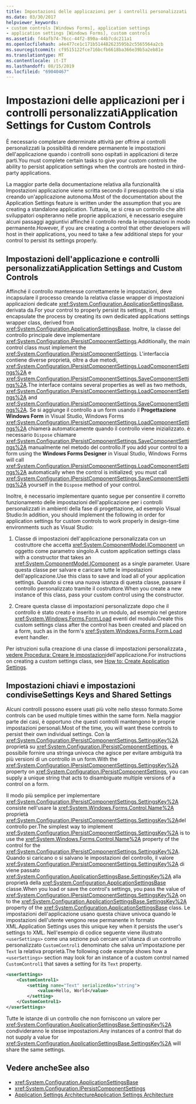 ```yaml
---
title: Impostazioni delle applicazioni per i controlli personalizzati
ms.date: 03/30/2017
helpviewer_keywords:
- custom controls [Windows Forms], application settings
- application settings [Windows Forms], custom controls
ms.assetid: f44afb74-76cc-44f2-890a-44b7cdc211a1
ms.openlocfilehash: a4e477ce1c171b514482623595b2c5565564a2cb
ms.sourcegitcommit: cf9515122fce716bcfb6618ba366e39b5a2eb81e
ms.translationtype: MT
ms.contentlocale: it-IT
ms.lasthandoff: 08/15/2019
ms.locfileid: "69040467"
---
```

# <a name="application-settings-for-custom-controls"></a><span data-ttu-id="a0077-102">Impostazioni delle applicazioni per i controlli personalizzati</span><span class="sxs-lookup"><span data-stu-id="a0077-102">Application Settings for Custom Controls</span></span>
<span data-ttu-id="a0077-103">È necessario completare determinate attività per offrire ai controlli personalizzati la possibilità di rendere permanente le impostazioni dell'applicazione quando i controlli sono ospitati in applicazioni di terze parti.</span><span class="sxs-lookup"><span data-stu-id="a0077-103">You must complete certain tasks to give your custom controls the ability to persist application settings when the controls are hosted in third-party applications.</span></span>

 <span data-ttu-id="a0077-104">La maggior parte della documentazione relativa alla funzionalità Impostazioni applicazione viene scritta secondo il presupposto che si stia creando un'applicazione autonoma.</span><span class="sxs-lookup"><span data-stu-id="a0077-104">Most of the documentation about the Application Settings feature is written under the assumption that you are creating a standalone application.</span></span> <span data-ttu-id="a0077-105">Tuttavia, se si crea un controllo che altri sviluppatori ospiteranno nelle proprie applicazioni, è necessario eseguire alcuni passaggi aggiuntivi affinché il controllo renda le impostazioni in modo permanente.</span><span class="sxs-lookup"><span data-stu-id="a0077-105">However, if you are creating a control that other developers will host in their applications, you need to take a few additional steps for your control to persist its settings properly.</span></span>

## <a name="application-settings-and-custom-controls"></a><span data-ttu-id="a0077-106">Impostazioni dell'applicazione e controlli personalizzati</span><span class="sxs-lookup"><span data-stu-id="a0077-106">Application Settings and Custom Controls</span></span>
 <span data-ttu-id="a0077-107">Affinché il controllo mantenesse correttamente le impostazioni, deve incapsulare il processo creando la relativa classe wrapper di impostazioni applicazioni dedicate <xref:System.Configuration.ApplicationSettingsBase>, derivata da.</span><span class="sxs-lookup"><span data-stu-id="a0077-107">For your control to properly persist its settings, it must encapsulate the process by creating its own dedicated applications settings wrapper class, derived from <xref:System.Configuration.ApplicationSettingsBase>.</span></span> <span data-ttu-id="a0077-108">Inoltre, la classe del controllo principale deve implementare <xref:System.Configuration.IPersistComponentSettings>.</span><span class="sxs-lookup"><span data-stu-id="a0077-108">Additionally, the main control class must implement the <xref:System.Configuration.IPersistComponentSettings>.</span></span> <span data-ttu-id="a0077-109">L'interfaccia contiene diverse proprietà, oltre a due metodi, <xref:System.Configuration.IPersistComponentSettings.LoadComponentSettings%2A> e <xref:System.Configuration.IPersistComponentSettings.SaveComponentSettings%2A>.</span><span class="sxs-lookup"><span data-stu-id="a0077-109">The interface contains several properties as well as two methods, <xref:System.Configuration.IPersistComponentSettings.LoadComponentSettings%2A> and <xref:System.Configuration.IPersistComponentSettings.SaveComponentSettings%2A>.</span></span> <span data-ttu-id="a0077-110">Se si aggiunge il controllo a un form usando il **Progettazione Windows Form** in Visual Studio, Windows Forms <xref:System.Configuration.IPersistComponentSettings.LoadComponentSettings%2A> chiamerà automaticamente quando il controllo viene inizializzato. è necessario `Dispose` chiamare <xref:System.Configuration.IPersistComponentSettings.SaveComponentSettings%2A> manualmente nel metodo del controllo.</span><span class="sxs-lookup"><span data-stu-id="a0077-110">If you add your control to a form using the **Windows Forms Designer** in Visual Studio, Windows Forms will call <xref:System.Configuration.IPersistComponentSettings.LoadComponentSettings%2A> automatically when the control is initialized; you must call <xref:System.Configuration.IPersistComponentSettings.SaveComponentSettings%2A> yourself in the `Dispose` method of your control.</span></span>

 <span data-ttu-id="a0077-111">Inoltre, è necessario implementare quanto segue per consentire il corretto funzionamento delle impostazioni dell'applicazione per i controlli personalizzati in ambienti della fase di progettazione, ad esempio Visual Studio:</span><span class="sxs-lookup"><span data-stu-id="a0077-111">In addition, you should implement the following in order for application settings for custom controls to work properly in design-time environments such as Visual Studio:</span></span>

1. <span data-ttu-id="a0077-112">Classe di impostazioni dell'applicazione personalizzata con un costruttore che accetta <xref:System.ComponentModel.IComponent> un oggetto come parametro singolo.</span><span class="sxs-lookup"><span data-stu-id="a0077-112">A custom application settings class with a constructor that takes an <xref:System.ComponentModel.IComponent> as a single parameter.</span></span> <span data-ttu-id="a0077-113">Usare questa classe per salvare e caricare tutte le impostazioni dell'applicazione.</span><span class="sxs-lookup"><span data-stu-id="a0077-113">Use this class to save and load all of your application settings.</span></span> <span data-ttu-id="a0077-114">Quando si crea una nuova istanza di questa classe, passare il controllo personalizzato tramite il costruttore.</span><span class="sxs-lookup"><span data-stu-id="a0077-114">When you create a new instance of this class, pass your custom control using the constructor.</span></span>

2. <span data-ttu-id="a0077-115">Creare questa classe di impostazioni personalizzate dopo che il controllo è stato creato e inserito in un modulo, ad esempio nel gestore <xref:System.Windows.Forms.Form.Load> eventi del modulo.</span><span class="sxs-lookup"><span data-stu-id="a0077-115">Create this custom settings class after the control has been created and placed on a form, such as in the form's <xref:System.Windows.Forms.Form.Load> event handler.</span></span>

 <span data-ttu-id="a0077-116">Per istruzioni sulla creazione di una classe di impostazioni personalizzata [, vedere Procedura: Creare le impostazioni](how-to-create-application-settings.md)dell'applicazione.</span><span class="sxs-lookup"><span data-stu-id="a0077-116">For instructions on creating a custom settings class, see [How to: Create Application Settings](how-to-create-application-settings.md).</span></span>

## <a name="settings-keys-and-shared-settings"></a><span data-ttu-id="a0077-117">Impostazioni chiavi e impostazioni condivise</span><span class="sxs-lookup"><span data-stu-id="a0077-117">Settings Keys and Shared Settings</span></span>
 <span data-ttu-id="a0077-118">Alcuni controlli possono essere usati più volte nello stesso formato.</span><span class="sxs-lookup"><span data-stu-id="a0077-118">Some controls can be used multiple times within the same form.</span></span> <span data-ttu-id="a0077-119">Nella maggior parte dei casi, è opportuno che questi controlli mantengono le proprie impostazioni personali.</span><span class="sxs-lookup"><span data-stu-id="a0077-119">Most of the time, you will want these controls to persist their own individual settings.</span></span> <span data-ttu-id="a0077-120">Con la <xref:System.Configuration.IPersistComponentSettings.SettingsKey%2A> proprietà su <xref:System.Configuration.IPersistComponentSettings>, è possibile fornire una stringa univoca che agisce per evitare ambiguità tra più versioni di un controllo in un form.</span><span class="sxs-lookup"><span data-stu-id="a0077-120">With the <xref:System.Configuration.IPersistComponentSettings.SettingsKey%2A> property on <xref:System.Configuration.IPersistComponentSettings>, you can supply a unique string that acts to disambiguate multiple versions of a control on a form.</span></span>

 <span data-ttu-id="a0077-121">Il modo più semplice per implementare <xref:System.Configuration.IPersistComponentSettings.SettingsKey%2A> consiste nell'usare la <xref:System.Windows.Forms.Control.Name%2A> proprietà <xref:System.Configuration.IPersistComponentSettings.SettingsKey%2A>del controllo per.</span><span class="sxs-lookup"><span data-stu-id="a0077-121">The simplest way to implement <xref:System.Configuration.IPersistComponentSettings.SettingsKey%2A> is to use the <xref:System.Windows.Forms.Control.Name%2A> property of the control for the <xref:System.Configuration.IPersistComponentSettings.SettingsKey%2A>.</span></span> <span data-ttu-id="a0077-122">Quando si caricano o si salvano le impostazioni del controllo, il valore <xref:System.Configuration.IPersistComponentSettings.SettingsKey%2A> di viene passato <xref:System.Configuration.ApplicationSettingsBase.SettingsKey%2A> alla proprietà della <xref:System.Configuration.ApplicationSettingsBase> classe.</span><span class="sxs-lookup"><span data-stu-id="a0077-122">When you load or save the control's settings, you pass the value of <xref:System.Configuration.IPersistComponentSettings.SettingsKey%2A> on to the <xref:System.Configuration.ApplicationSettingsBase.SettingsKey%2A> property of the <xref:System.Configuration.ApplicationSettingsBase> class.</span></span> <span data-ttu-id="a0077-123">Le impostazioni dell'applicazione usano questa chiave univoca quando le impostazioni dell'utente vengono rese permanente in formato XML.</span><span class="sxs-lookup"><span data-stu-id="a0077-123">Application Settings uses this unique key when it persists the user's settings to XML.</span></span> <span data-ttu-id="a0077-124">Nell'esempio di codice seguente viene illustrato `<userSettings>` come una sezione può cercare un'istanza di un controllo personalizzato `CustomControl1` denominato che salva un'impostazione per `Text` la relativa proprietà.</span><span class="sxs-lookup"><span data-stu-id="a0077-124">The following code example shows how a `<userSettings>` section may look for an instance of a custom control named `CustomControl1` that saves a setting for its `Text` property.</span></span>

```xml
<userSettings>
    <CustomControl1>
        <setting name="Text" serializedAs="string">
            <value>Hello, World</value>
        </setting>
    </CustomControl1>
</userSettings>
```

 <span data-ttu-id="a0077-125">Tutte le istanze di un controllo che non forniscono un valore per <xref:System.Configuration.ApplicationSettingsBase.SettingsKey%2A> condivideranno le stesse impostazioni.</span><span class="sxs-lookup"><span data-stu-id="a0077-125">Any instances of a control that do not supply a value for <xref:System.Configuration.ApplicationSettingsBase.SettingsKey%2A> will share the same settings.</span></span>

## <a name="see-also"></a><span data-ttu-id="a0077-126">Vedere anche</span><span class="sxs-lookup"><span data-stu-id="a0077-126">See also</span></span>

- <xref:System.Configuration.ApplicationSettingsBase>
- <xref:System.Configuration.IPersistComponentSettings>
- [<span data-ttu-id="a0077-127">Application Settings Architecture</span><span class="sxs-lookup"><span data-stu-id="a0077-127">Application Settings Architecture</span></span>](application-settings-architecture.md)

